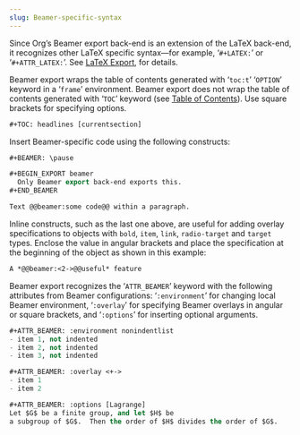 ```yaml
---
slug: Beamer-specific-syntax
---
```


Since Org’s Beamer export back-end is an extension of the LaTeX back-end, it recognizes other LaTeX specific syntax—for example, ‘`#+LATEX:`’ or ‘`#+ATTR_LATEX:`’. See [LaTeX Export](/docs/org/LaTeX-Export), for details.

Beamer export wraps the table of contents generated with ‘`toc:t`’ ‘`OPTION`’ keyword in a ‘`frame`’ environment. Beamer export does not wrap the table of contents generated with ‘`TOC`’ keyword (see [Table of Contents](/docs/org/Table-of-Contents)). Use square brackets for specifying options.

```lisp
#+TOC: headlines [currentsection]
```

Insert Beamer-specific code using the following constructs:

```lisp
#+BEAMER: \pause

#+BEGIN_EXPORT beamer
  Only Beamer export back-end exports this.
#+END_BEAMER

Text @@beamer:some code@@ within a paragraph.
```

Inline constructs, such as the last one above, are useful for adding overlay specifications to objects with `bold`, `item`, `link`, `radio-target` and `target` types. Enclose the value in angular brackets and place the specification at the beginning of the object as shown in this example:

```lisp
A *@@beamer:<2->@@useful* feature
```

Beamer export recognizes the ‘`ATTR_BEAMER`’ keyword with the following attributes from Beamer configurations: ‘`:environment`’ for changing local Beamer environment, ‘`:overlay`’ for specifying Beamer overlays in angular or square brackets, and ‘`:options`’ for inserting optional arguments.

```lisp
#+ATTR_BEAMER: :environment nonindentlist
- item 1, not indented
- item 2, not indented
- item 3, not indented
```

```lisp
#+ATTR_BEAMER: :overlay <+->
- item 1
- item 2
```

```lisp
#+ATTR_BEAMER: :options [Lagrange]
Let $G$ be a finite group, and let $H$ be
a subgroup of $G$.  Then the order of $H$ divides the order of $G$.
```
